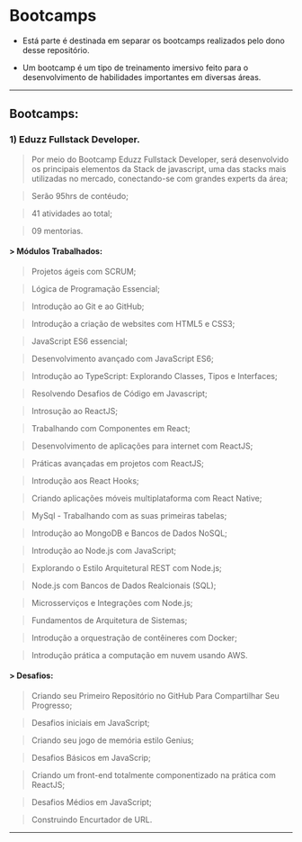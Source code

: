 # Bootcamps

* Está parte é destinada em separar os bootcamps realizados pelo dono desse repositório.

* Um bootcamp é um tipo de treinamento imersivo feito para o desenvolvimento de habilidades importantes em diversas áreas.

--------------------------------------------------------------
## Bootcamps:


### 1) Eduzz Fullstack Developer.

> Por meio do Bootcamp Eduzz Fullstack Developer, será desenvolvido os principais elementos da Stack de javascript, uma das stacks mais utilizadas no mercado, conectando-se com grandes experts da área;

> Serão 95hrs de contéudo;

> 41 atividades ao total;

> 09 mentorias.

#### > Módulos Trabalhados:

> Projetos ágeis com SCRUM;

> Lógica de Programação Essencial;

> Introdução ao Git e ao GitHub;

> Introdução a criação de websites com HTML5 e CSS3;

> JavaScript ES6 essencial;

> Desenvolvimento avançado com JavaScript ES6;

> Introdução ao TypeScript: Explorando Classes, Tipos e Interfaces;

> Resolvendo Desafios de Código em Javascript;

> Introsução ao ReactJS;

> Trabalhando com Componentes em React;

> Desenvolvimento de aplicações para internet com ReactJS;

> Práticas avançadas em projetos com ReactJS;

> Introdução aos React Hooks; 

> Criando aplicações móveis multiplataforma com React Native;

> MySql - Trabalhando com as suas primeiras tabelas;

> Introdução ao MongoDB e Bancos de Dados NoSQL;

> Introdução ao Node.js com JavaScript;

> Explorando o Estilo Arquitetural REST com Node.js;

> Node.js com Bancos de Dados Realcionais (SQL);

> Microsserviços e Integrações com Node.js; 

> Fundamentos de Arquitetura de Sistemas;

> Introdução a orquestração de contêineres com Docker;

> Introdução prática a computação em nuvem usando AWS.  


#### > Desafios:

> Criando seu Primeiro Repositório no GitHub Para Compartilhar Seu Progresso;

> Desafios iniciais em JavaScript;

> Criando seu jogo de memória estilo Genius;

> Desafios Básicos em JavaScrip;

> Criando um front-end totalmente componentizado na prática com ReactJS;

> Desafios Médios em JavaScript;

> Construindo Encurtador de URL.
  
 

--------------------------------------------------------------

